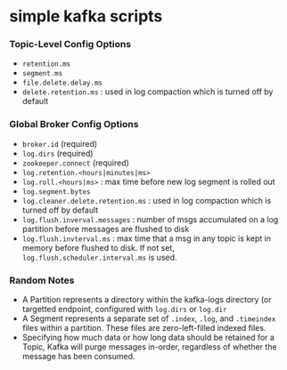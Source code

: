 # simple kafka scripts

### Topic-Level Config Options
- `retention.ms`
- `segment.ms`
- `file.delete.delay.ms`
- `delete.retention.ms` : used in log compaction which is turned off by default

### Global Broker Config Options
- `broker.id` (required)
- `log.dirs` (required)
- `zookeeper.connect` (required)
- `log.retention.<hours|minutes|ms>`
- `log.roll.<hours|ms>` : max time before new log segment is rolled out
- `log.segment.bytes`
- `log.cleaner.delete.retention.ms` : used in log compaction which is turned off by default
- `log.flush.inverval.messages` : number of msgs accumulated on a log partition before messages are flushed to disk
- `log.flush.invterval.ms` : max time that a msg in any topic is kept in memory before flushed to disk. If not set, `log.flush.scheduler.interval.ms` is used.


### Random Notes
- A Partition represents a directory within the kafka-logs directory (or targetted endpoint, configured with `log.dirs` or `log.dir`
- A Segment represents a separate set of `.index`, `.log`, and `.timeindex` files within a partition. These files are zero-left-filled indexed files.
- Specifying how much data or how long data should be retained for a Topic, Kafka will purge messages in-order, regardless of whether the message has been consumed.
